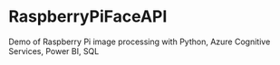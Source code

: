# RaspberryPiFaceAPI
Demo of Raspberry Pi image processing with Python, Azure Cognitive Services, Power BI, SQL
